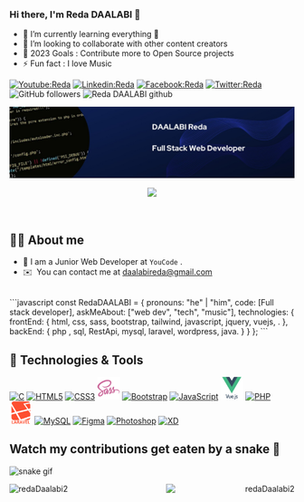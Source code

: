 ### Hi there, I'm Reda DAALABI 👋
- 🌱 I’m currently learning everything 🤣
- 👯 I’m looking to collaborate with other content creators
- 🥅 2023 Goals : Contribute more to Open Source projects
- ⚡ Fun fact : I love Music 

[![Youtube:Reda](https://img.shields.io/badge/-Reda-red?style=flat-square&logo=Youtube&logoColor=white&link=https://www.youtube.com/channel/UCtn_L7BTM2Wqzm1G-VBy18w)](https://www.youtube.com/channel/UCtn_L7BTM2Wqzm1G-VBy18w)
[![Linkedin:Reda](https://img.shields.io/badge/-Reda-blue?style=flat-square&logo=Linkedin&logoColor=white&link=https://www.linkedin.com/in/reda-daalabi-1535ab1bb/)](https://www.linkedin.com/in/reda-daalabi-1535ab1bb/)
[![Facebook:Reda](https://img.shields.io/badge/-Reda-blue?style=flat-square&logo=Facebook&logoColor=white&link=https://web.facebook.com/reda.daalabi/)](https://web.facebook.com/reda.daalabi/)
[![Twitter:Reda](https://img.shields.io/badge/-Reda-blue?style=flat-square&logo=twitter&logoColor=white&link=https://twitter.com/RDaalabi)](https://twitter.com/RDaalabi)
![GitHub followers](https://img.shields.io/github/followers/redaDaalabi2?label=Follow&style=social)
<img src="https://komarev.com/ghpvc/?username=redaDaalabi2&label=Profile%20views&color=0e75b6&style=plastic" alt="Reda DAALABI github" width="110px" />

<p align="center">
  <img src="./Back_Reda.jpg">
</p>

<p align="center">
  <a href="https://github.com/DenverCoder1/readme-typing-svg"><img src="https://readme-typing-svg.herokuapp.com?lines=I'm+Full+Stack+Web+Developer"></a>
</p>

<br>

<p align="center"> 
	<a href = "https://commits.top/morocco.html" target="_blank">
	</a>
</p>

## :sassy_man: About me

- :school: I am a Junior Web Developer at `YouCode` .
  <br>
- ✉️  You can contact me at [daalabireda@gmail.com](mailto:daalabireda@gmail.com)
<a href="https://twitter.com/RDaalabi" target="_blank" rel="noreferrer"></a>
<br>
```javascript
const RedaDAALABI = {
    pronouns: "he" | "him",
    code: [Full stack developer],
    askMeAbout: ["web dev", "tech", "music"],
    technologies: {
        frontEnd: {
            html, css, sass, bootstrap, tailwind, javascript, jquery, vuejs, .
        },
        backEnd: {
            php , sql, RestApi, mysql, laravel, wordpress, java.
        }        
    }
};
```
<br>

## 🔧 Technologies & Tools

<a href="https://docs.microsoft.com/en-us/cpp/?view=msvc-170" target="_blank" rel="noreferrer"><img src="https://raw.githubusercontent.com/danielcranney/readme-generator/main/public/icons/skills/c-colored.svg" width="36" height="36" alt="C" /></a>
<a href="https://developer.mozilla.org/en-US/docs/Glossary/HTML5" target="_blank" rel="noreferrer"><img src="https://raw.githubusercontent.com/danielcranney/readme-generator/main/public/icons/skills/html5-colored.svg" width="36" height="36" alt="HTML5" /></a>
<a href="https://www.w3.org/TR/CSS/#css" target="_blank" rel="noreferrer"><img src="https://raw.githubusercontent.com/danielcranney/readme-generator/main/public/icons/skills/css3-colored.svg" width="36" height="36" alt="CSS3" /></a>
<a href="https://sass-lang.com" target="_blank" rel="noreferrer"> <img src="https://raw.githubusercontent.com/devicons/devicon/master/icons/sass/sass-original.svg" alt="sass" width="40" height="40"/></a> 
<a href="https://getbootstrap.com/" target="_blank" rel="noreferrer"><img src="https://raw.githubusercontent.com/danielcranney/readme-generator/main/public/icons/skills/bootstrap-colored.svg" width="36" height="36" alt="Bootstrap" /></a>
<a href="https://developer.mozilla.org/en-US/docs/Web/JavaScript" target="_blank" rel="noreferrer"><img src="https://raw.githubusercontent.com/danielcranney/readme-generator/main/public/icons/skills/javascript-colored.svg" width="36" height="36" alt="JavaScript" /></a>
<a href="https://vuejs.org/" target="_blank" rel="noreferrer"> <img src="https://raw.githubusercontent.com/devicons/devicon/master/icons/vuejs/vuejs-original-wordmark.svg" alt="vuejs" width="40" height="40"/></a>
<a href="https://www.php.net/" target="_blank" rel="noreferrer"><img src="https://raw.githubusercontent.com/danielcranney/readme-generator/main/public/icons/skills/php-colored.svg" width="36" height="36" alt="PHP" /></a>
<a href="https://laravel.com/" target="_blank" rel="noreferrer"> <img src="https://raw.githubusercontent.com/devicons/devicon/master/icons/laravel/laravel-plain-wordmark.svg" alt="laravel" width="40" height="40"/></a> 
<a href="https://www.mysql.com/" target="_blank" rel="noreferrer"><img src="https://raw.githubusercontent.com/danielcranney/readme-generator/main/public/icons/skills/mysql-colored.svg" width="36" height="36" alt="MySQL" /></a>
<a href="https://www.figma.com/" target="_blank" rel="noreferrer"><img src="https://raw.githubusercontent.com/danielcranney/readme-generator/main/public/icons/skills/figma-colored.svg" width="36" height="36" alt="Figma" /></a>
<a href="https://www.adobe.com/uk/products/photoshop.html" target="_blank" rel="noreferrer"><img src="https://raw.githubusercontent.com/danielcranney/readme-generator/main/public/icons/skills/photoshop-colored.svg" width="36" height="36" alt="Photoshop" /></a>
<a href="https://www.adobe.com/uk/products/xd.html" target="_blank" rel="noreferrer"><img src="https://raw.githubusercontent.com/danielcranney/readme-generator/main/public/icons/skills/xd-colored.svg" width="36" height="36" alt="XD" /></a>

## Watch my contributions get eaten by a snake 🐍

![snake gif](https://github.com/tanyarajhans/Actions/blob/output/github-contribution-grid-snake.svg)

<p align="left"><img width="45%" align="left" src="https://github-readme-stats.vercel.app/api?username=redaDaalabi2&show_icons=true&include_all_commits=true&theme=radical&hide_border=true" alt="redaDaalabi2" /></p>
<p align="right"><img width="45%" align="right" sy src="https://github-readme-stats.vercel.app/api/top-langs/?username=redaDaalabi2&layout=compact&theme=radical&hide_border=true" alt="redaDaalabi2" /></p>   
